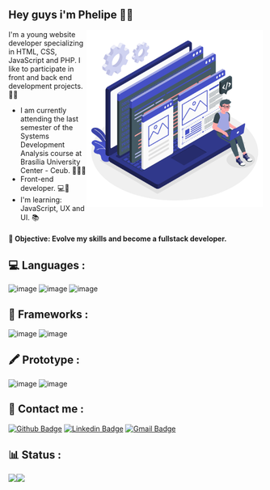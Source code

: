 ## Hey guys i'm Phelipe 👋:grinning:




<img src="https://github.com/PhNathan/PhNathan/blob/main/Developer%20activity-amico.png?raw=true" width="350" align="right">



  I'm a young website developer specializing in HTML, CSS, JavaScript and PHP. I like to participate in front and back end development projects. 👨‍💻

 - I am currently attending the last semester of the Systems Development Analysis course at Brasília University Center - Ceub. 👨‍🎓🤓
 - Front-end developer. 💻🚀
 - I'm learning: JavaScript, UX and UI. 📚

 #### 🎯 Objective: Evolve my skills and become a fullstack developer.
 ##

 
## 💻 Languages :
![image](https://img.shields.io/badge/HTML5-491b9e?style=for-the-badge&logo=html5&logoColor=white)
![image](https://img.shields.io/badge/JavaScript-491b9e?style=for-the-badge&logo=javascript&logoColor=white)
![image](https://img.shields.io/badge/CSS-491b9e?&style=for-the-badge&logo=css3&logoColor=white)


## 🚀 Frameworks :
![image](https://img.shields.io/badge/jQuery-491b9e?style=for-the-badge&logo=jquery&logoColor=white)
![image](https://img.shields.io/badge/Bootstrap-491b9e?style=for-the-badge&logo=bootstrap&logoColor=white)

## 🖍 Prototype : 

![image](https://img.shields.io/badge/Figma-491b9e?style=for-the-badge&logo=figma&logoColor=white)
![image](https://img.shields.io/badge/Adobe%20XD-491b9e?style=for-the-badge&logo=Adobe%20XD&logoColor=white)


 ## 📲 Contact me : 
 
 [![Github Badge](https://img.shields.io/badge/-Github-491b9e?style=flat-square&logo=Github&logoColor=white&link=https://github.com/PhNathan)](https://github.com/PhNathan)
[![Linkedin Badge](https://img.shields.io/badge/-LinkedIn-491b9e?style=flat-square&logo=Linkedin&logoColor=white&link=https://www.linkedin.com/in/phelipe-nathan-768a14203/)](https://www.linkedin.com/in/phelipe-nathan-768a14203/)
[![Gmail Badge](https://img.shields.io/badge/-Gmail-491b9e?style=flat-square&logo=Gmail&logoColor=white&link=mailto:phelipenathandf8@gmail.com)](mailto:phelipenathandf8@gmail.com)

<!--
<a href="https://github.com/PhNathan/?tab=follow">
    <img src="https://img.shields.io/github/followers/PhNathan?label=Follow&style=social" />
  </a>
-->
## 📊 Status : 
<div align="center">
<img
  align="left"
  height="200"
  src="https://github-readme-stats.vercel.app/api/top-langs/?username=PhNathan&count_private=true&show_icons=true&custom_title=GitHub%20Status&hide=issues&title_color=6633cc&icon_color=f7df1e&bg_color=ffffff00&text_color=7159c1&hide_border=true"
/>
<img
  align="left"
  height="200"
  src="https://github-readme-stats.vercel.app/api?username=PhNathan&count_private=true&show_icons=true&custom_title=GitHub%20Status&hide=issues&title_color=6633cc&icon_color=f7df1e&bg_color=ffffff00&text_color=7159c1&hide_border=true"
/>
</p>


